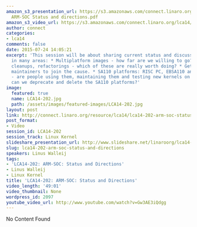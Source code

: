 ```yaml
---
amazon_s3_presentation_url: https://s3.amazonaws.com/connect.linaro.org/lca14/presentations/LCA14-202-
  ARM-SOC Status and directions.pdf
amazon_s3_video_url: https://s3.amazonaws.com/connect.linaro.org/lca14/videos/03-04-Tuesday/LCA14-202-+ARM-SOC-+Status+and+Directions.mp4
author: connect
categories:
- lca14
comments: false
date: 2015-07-24 14:05:21
excerpt: 'This session will be about sharing current status and discussing ways forward
  in many areas: * Multiplatform images - how far are we willing to go? * Modernization,
  cleanups, refactorings - which of these are really worth doing? * Getting hobbyist
  maintainers to join the cause. * SA110 platforms: RISC PC, EBSA110 and Footbridge/Netwinder
  - are people using them, maintaining them and testing new kernels on them? If not,
  can we deprecate and delete the SA110 platforms?'
image:
  featured: true
  name: LCA14-202.jpg
  path: /assets/images/featured-images/LCA14-202.jpg
layout: post
link: http://connect.linaro.org/resource/lca14/lca14-202-arm-soc-status-and-directions/
post_format:
- Video
session_id: LCA14-202
session_track: Linux Kernel
slideshare_presentation_url: http://www.slideshare.net/linaroorg/lca14-202-armsocstatusanddirections
slug: lca14-202-arm-soc-status-and-directions
speakers: Linus Walleij
tags:
- 'LCA14-202: ARM-SOC: Status and Directions'
- Linus Walleij
- Linux Kernel
title: 'LCA14-202: ARM-SOC: Status and Directions'
video_length: '49:01'
video_thumbnail: None
wordpress_id: 2097
youtube_video_url: http://www.youtube.com/watch?v=Gw3AE3iQdgg
---
```


No Content Found